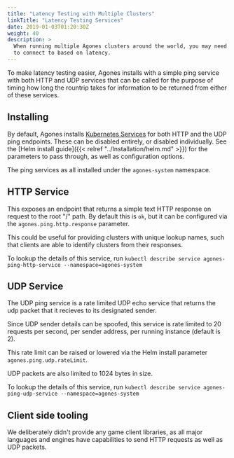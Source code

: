 ```yaml
---
title: "Latency Testing with Multiple Clusters"
linkTitle: "Latency Testing Services"
date: 2019-01-03T01:20:30Z
weight: 40
description: >
  When running multiple Agones clusters around the world, you may need to have clients determine which cluster
  to connect to based on latency.  
---
```


To make latency testing easier, Agones installs with a simple ping service with both HTTP and UDP services that can be called
  for the purpose of timing how long the rountrip takes for information to be returned from either of these services.

## Installing

By default, Agones installs [Kubernetes Services](https://kubernetes.io/docs/concepts/services-networking/service/) for
both HTTP and the UDP ping endpoints. These can be disabled entirely,
or disabled individually. See the [Helm install guide]({{< relref "../Installation/helm.md" >}}) for the parameters to pass through,
as well as configuration options. 

The ping services as all installed under the `agones-system` namespace.

## HTTP Service

This exposes an endpoint that returns a simple text HTTP response on request to the root "/" path. By default this is `ok`, but
it can be configured via the `agones.ping.http.response` parameter. 

This could be useful for providing clusters
with unique lookup names, such that clients are able to identify clusters from their responses.

To lookup the details of this service, run `kubectl describe service agones-ping-http-service --namespace=agones-system`

## UDP Service

The UDP ping service is a rate limited UDP echo service that returns the udp packet that it recieves to its designated
sender.

Since UDP sender details can be spoofed, this service is rate limited to 20 requests per second, 
per sender address, per running instance (default is 2).

This rate limit can be raised or lowered via the Helm install parameter `agones.ping.udp.rateLimit`.

UDP packets are also limited to 1024 bytes in size. 

To lookup the details of this service, run `kubectl describe service agones-ping-udp-service --namespace=agones-system`

## Client side tooling

We deliberately didn't provide any game client libraries, as all major languages and engines have capabilities
to send HTTP requests as well as UDP packets.
